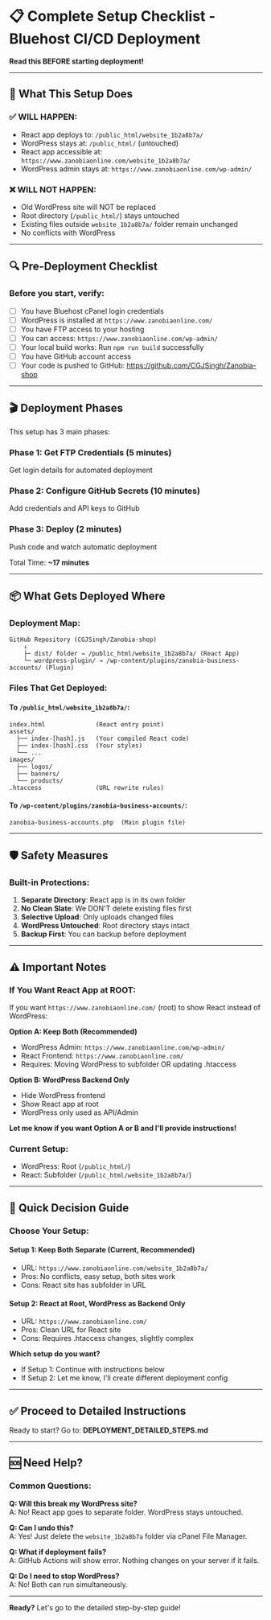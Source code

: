 # 📋 Complete Setup Checklist - Bluehost CI/CD Deployment

**Read this BEFORE starting deployment!**

---

## 🎯 **What This Setup Does**

### ✅ **WILL HAPPEN:**
- React app deploys to: `/public_html/website_1b2a8b7a/`
- WordPress stays at: `/public_html/` (untouched)
- React app accessible at: `https://www.zanobiaonline.com/website_1b2a8b7a/`
- WordPress admin stays at: `https://www.zanobiaonline.com/wp-admin/`

### ❌ **WILL NOT HAPPEN:**
- Old WordPress site will NOT be replaced
- Root directory (`/public_html/`) stays untouched
- Existing files outside `website_1b2a8b7a/` folder remain unchanged
- No conflicts with WordPress

---

## 🔍 **Pre-Deployment Checklist**

### Before you start, verify:

- [ ] You have Bluehost cPanel login credentials
- [ ] WordPress is installed at `https://www.zanobiaonline.com/`
- [ ] You have FTP access to your hosting
- [ ] You can access: `https://www.zanobiaonline.com/wp-admin/`
- [ ] Your local build works: Run `npm run build` successfully
- [ ] You have GitHub account access
- [ ] Your code is pushed to GitHub: https://github.com/CGJSingh/Zanobia-shop

---

## 🎬 **Deployment Phases**

This setup has 3 main phases:

### **Phase 1: Get FTP Credentials** (5 minutes)
Get login details for automated deployment

### **Phase 2: Configure GitHub Secrets** (10 minutes)
Add credentials and API keys to GitHub

### **Phase 3: Deploy** (2 minutes)
Push code and watch automatic deployment

Total Time: **~17 minutes**

---

## 📦 **What Gets Deployed Where**

### Deployment Map:

```
GitHub Repository (CGJSingh/Zanobia-shop)
    ↓
    ├─ dist/ folder → /public_html/website_1b2a8b7a/ (React App)
    └─ wordpress-plugin/ → /wp-content/plugins/zanobia-business-accounts/ (Plugin)
```

### Files That Get Deployed:

#### To `/public_html/website_1b2a8b7a/`:
```
index.html              (React entry point)
assets/
  ├── index-[hash].js   (Your compiled React code)
  ├── index-[hash].css  (Your styles)
  └── ...
images/
  ├── logos/
  ├── banners/
  └── products/
.htaccess               (URL rewrite rules)
```

#### To `/wp-content/plugins/zanobia-business-accounts/`:
```
zanobia-business-accounts.php  (Main plugin file)
```

---

## 🛡️ **Safety Measures**

### Built-in Protections:

1. **Separate Directory**: React app is in its own folder
2. **No Clean Slate**: We DON'T delete existing files first
3. **Selective Upload**: Only uploads changed files
4. **WordPress Untouched**: Root directory stays intact
5. **Backup First**: You can backup before deployment

---

## ⚠️ **Important Notes**

### If You Want React App at ROOT:

If you want `https://www.zanobiaonline.com/` (root) to show React instead of WordPress:

**Option A: Keep Both (Recommended)**
- WordPress Admin: `https://www.zanobiaonline.com/wp-admin/`
- React Frontend: `https://www.zanobiaonline.com/`
- Requires: Moving WordPress to subfolder OR updating .htaccess

**Option B: WordPress Backend Only**
- Hide WordPress frontend
- Show React app at root
- WordPress only used as API/Admin

**Let me know if you want Option A or B and I'll provide instructions!**

### Current Setup:
- WordPress: Root (`/public_html/`)
- React: Subfolder (`/public_html/website_1b2a8b7a/`)

---

## 🎯 **Quick Decision Guide**

### Choose Your Setup:

#### **Setup 1: Keep Both Separate** (Current, Recommended)
- URL: `https://www.zanobiaonline.com/website_1b2a8b7a/`
- Pros: No conflicts, easy setup, both sites work
- Cons: React site has subfolder in URL

#### **Setup 2: React at Root, WordPress as Backend Only**
- URL: `https://www.zanobiaonline.com/`
- Pros: Clean URL for React site
- Cons: Requires .htaccess changes, slightly complex

**Which setup do you want?**
- If Setup 1: Continue with instructions below
- If Setup 2: Let me know, I'll create different deployment config

---

## ✅ **Proceed to Detailed Instructions**

Ready to start? Go to: **DEPLOYMENT_DETAILED_STEPS.md**

---

## 🆘 **Need Help?**

### Common Questions:

**Q: Will this break my WordPress site?**  
A: No! React app goes to separate folder. WordPress stays untouched.

**Q: Can I undo this?**  
A: Yes! Just delete the `website_1b2a8b7a` folder via cPanel File Manager.

**Q: What if deployment fails?**  
A: GitHub Actions will show error. Nothing changes on your server if it fails.

**Q: Do I need to stop WordPress?**  
A: No! Both can run simultaneously.

---

**Ready?** Let's go to the detailed step-by-step guide!

